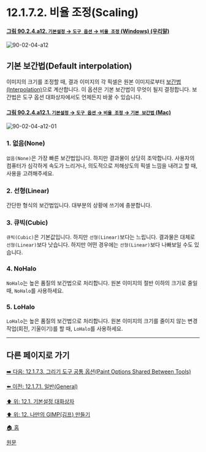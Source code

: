 # 12.1.7.2. 비율 조정(Scaling)

<a id="90-02-04-a12"></a>

#### [그림 90.2.4.a12. `기본설정` → `도구 옵션` → `비율 조정` (Windows) (우리말)](./90-02-04-tool-options.md#90-02-04-a12)
![90-02-04-a12](https://github.com/wonder13662/gimp/assets/15767104/f1be8add-3a3a-4df6-a191-6b92cdd61748)

## 기본 보간법(Default interpolation)
이미지의 크기를 조정할 때, 결과 이미지의 각 픽셀은 원본 이미지로부터 [보간법(Interpolation)](./19-glossaryx-interpolation.md)으로 계산합니다. 이 옵션은 기본 보간법이 무엇이 될지 결정합니다. 보간법은 도구 옵션 대화상자에서도 언제든지 바꿀 수 있습니다.

<a id="90-02-04-a12-01"></a>

#### [그림 90.2.4.a12.1. `기본설정` → `도구 옵션` → `비율 조정` → `기본 보간법` (Mac)](./90-02-04-tool-options.md#90-02-04-a12-01)
![90-02-04-a12-01](https://github.com/wonder13662/gimp/assets/15767104/0cdf6732-77b5-4cdb-bac5-777f7d60bb52)

### 1. 없음(None)
`없음(None)`은 가장 빠른 보간법입니다. 하지만 결과물이 상당히 조악합니다. 사용자의 컴퓨터가 심각하게 속도가 느리거나, 의도적으로 저해상도의 픽셀 느낌을 내려고 할 때, 사용을 고려해주세요.

### 2. 선형(Linear)
간단한 형식의 보간법입니다. 대부분의 상황에 쓰기에 충분합니다.

### 3. 큐빅(Cubic)
`큐빅(Cubic)`은 기본값입니다. 하지만 `선형(Linear)`보다는 느립니다. 결과물은 대체로 `선형(Linear)`보다 낫습니다. 하지만 어떤 경우에는 `선형(Linear)`보다 나빠보일 수도 있습니다.

### 4. NoHalo
`NoHalo`는 높은 품질의 보간법으로 처리합니다. 원본 이미지의 절반 이하의 크기로 줄일 때, `NoHalo`를 사용하세요.

### 5. LoHalo
`LoHalo`는 높은 품질의 보간법으로 처리합니다. 원본 이미지의 크기를 줄이지 않는 변경 작업(회전, 기울이기)를 할 때, `LoHalo`를 사용하세요.

***

## 다른 페이지로 가기

[➡️ 다음: 12.1.7.3. 그리기 도구 공통 옵션(Paint Options Shared Between Tools)](./12-01-07-03-paint_options_shared_between_tools.md)

[⬅️ 이전: 12.1.7.1. 일반(General)](./12-01-07-01-general.md)

[⬆️ 위: 12.1. 기본설정 대화상자](./12-01-00-preference-dialog.md)

[⬆️ 위: 12. 나만의 GIMP(김프) 만들기](./12-00-enrich-my-gimp.md)

[🏠 홈](./00-home.md)

[원문](https://docs.gimp.org/2.10/ko/gimp-pimping.html#idm8260)
